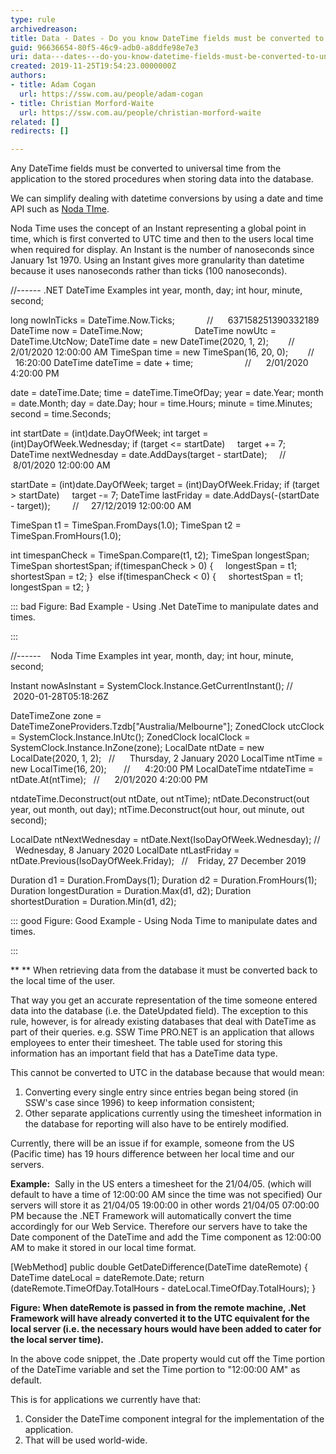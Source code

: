 ```yaml
---
type: rule
archivedreason: 
title: Data - Dates - Do you know DateTime fields must be converted to universal time?
guid: 96636654-80f5-46c9-adb0-a8ddfe98e7e3
uri: data---dates---do-you-know-datetime-fields-must-be-converted-to-universal-time
created: 2019-11-25T19:54:23.0000000Z
authors:
- title: Adam Cogan
  url: https://ssw.com.au/people/adam-cogan
- title: Christian Morford-Waite
  url: https://ssw.com.au/people/christian-morford-waite
related: []
redirects: []

---
```


Any DateTime fields must be converted to universal time from the application to the stored procedures when storing data into the database.

We can simplify dealing with datetime conversions by using a date and time API such as [Noda TIme](https&#58;//nodatime.org/).

<!--endintro-->

Noda Time uses the concept of an Instant representing a global point in time, which is first converted to UTC time and then to the users local time when required for display.
An Instant is the number of nanoseconds since January 1st 1970. Using an Instant gives more granularity than datetime because it uses nanoseconds rather than ticks (100 nanoseconds).

//------ .NET DateTime Examples
int year, month, day;
int hour, minute, second;

long nowInTicks = DateTime.Now.Ticks;             //      637158251390332189
DateTime now = DateTime.Now;                    
DateTime nowUtc = DateTime.UtcNow;
DateTime date = new DateTime(2020, 1, 2);        //      2/01/2020 12:00:00 AM
TimeSpan time = new TimeSpan(16, 20, 0);        //      16:20:00
DateTime dateTime = date + time;                     //      2/01/2020 4:20:00 PM

date = dateTime.Date;
time = dateTime.TimeOfDay;
year = date.Year;
month = date.Month;
day = date.Day;
hour = time.Hours;
minute = time.Minutes;
second = time.Seconds;

int startDate = (int)date.DayOfWeek;
int target = (int)DayOfWeek.Wednesday;
if (target &lt;= startDate)
    target += 7;
DateTime nextWednesday = date.AddDays(target - startDate);     //     8/01/2020 12:00:00 AM

startDate = (int)date.DayOfWeek;
target = (int)DayOfWeek.Friday;
if (target &gt; startDate)
    target -= 7;
DateTime lastFriday = date.AddDays(-(startDate - target));         //     27/12/2019 12:00:00 AM

TimeSpan t1 = TimeSpan.FromDays(1.0);
TimeSpan t2 = TimeSpan.FromHours(1.0);

int timespanCheck = TimeSpan.Compare(t1, t2);
TimeSpan longestSpan;
TimeSpan shortestSpan;
if(timespanCheck &gt; 0)
{
    longestSpan = t1;
    shortestSpan = t2;
} 
else if(timespanCheck &lt; 0)
{
    shortestSpan = t1;
    longestSpan = t2;
}


::: bad
Figure: Bad Example - Using .Net DateTime to manipulate dates and times.

:::


//------    Noda Time Examples
int year, month, day;
int hour, minute, second;

Instant nowAsInstant = SystemClock.Instance.GetCurrentInstant(); //   2020-01-28T05:18:26Z

DateTimeZone zone = DateTimeZoneProviders.Tzdb["Australia/Melbourne"];
ZonedClock utcClock = SystemClock.Instance.InUtc();
ZonedClock localClock = SystemClock.Instance.InZone(zone);
LocalDate ntDate = new LocalDate(2020, 1, 2);   //      Thursday, 2 January 2020
LocalTime ntTime = new LocalTime(16, 20);       //      4:20:00 PM
LocalDateTime ntdateTime = ntDate.At(ntTime);   //      2/01/2020 4:20:00 PM

ntdateTime.Deconstruct(out ntDate, out ntTime);
ntDate.Deconstruct(out year, out month, out day);
ntTime.Deconstruct(out hour, out minute, out second);

LocalDate ntNextWednesday = ntDate.Next(IsoDayOfWeek.Wednesday); //    Wednesday, 8 January 2020
LocalDate ntLastFriday = ntDate.Previous(IsoDayOfWeek.Friday);   //    Friday, 27 December 2019

Duration d1 = Duration.FromDays(1);
Duration d2 = Duration.FromHours(1);
Duration longestDuration = Duration.Max(d1, d2);
Duration shortestDuration = Duration.Min(d1, d2);


::: good
Figure: Good Example - Using Noda Time to manipulate dates and times.

:::

 **
** 
When retrieving data from the database it must be converted back to the local time of the user.

That way you get an accurate representation of the time someone entered data into the database (i.e. the DateUpdated field).
The exception to this rule, however, is for already existing databases that deal with DateTime as part of their queries.
e.g. SSW Time PRO.NET is an application that allows employees to enter their timesheet. The table used for storing this information has an important field that has a DateTime data type.

This cannot be converted to UTC in the database because that would mean:

1. Converting every single entry since entries began being stored (in SSW's case since 1996) to keep information consistent;
2. Other separate applications currently using the timesheet information in the database for reporting will also have to be entirely modified.




Currently, there will be an issue if for example, someone from the US (Pacific time) has 19 hours difference between her local time and our servers.

**Example:**  Sally in the US enters a timesheet for the 21/04/05. (which will default to have a time of 12:00:00 AM since the time was not specified)
Our servers will store it as 21/04/05 19:00:00 in other words 21/04/05 07:00:00 PM because the .NET Framework will automatically convert the time accordingly for our Web Service.
Therefore our servers have to take the Date component of the DateTime and add the Time component as 12:00:00 AM to make it stored in our local time format.

[WebMethod] 
public double GetDateDifference(DateTime dateRemote) 
{ 
DateTime dateLocal = dateRemote.Date; 
return (dateRemote.TimeOfDay.TotalHours - dateLocal.TimeOfDay.TotalHours); 
}

**Figure: When dateRemote is passed in from the remote machine, .Net Framework will have already converted it to the UTC equivalent for the local server (i.e. the necessary hours would have been added to cater for the local server time).**

In the above code snippet, the .Date property would cut off the Time portion of the DateTime variable and set the Time portion to "12:00:00 AM" as default.

This is for applications we currently have that:

1. Consider the DateTime component integral for the implementation of the application.
2. That will be used world-wide.
